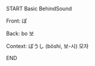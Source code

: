 START
Basic BehindSound

Front:
ぼ


Back:
bo 보


Context:
ぼうし (bōshi, 보-시)
모자
<!--ID: 1744258793293-->
END
